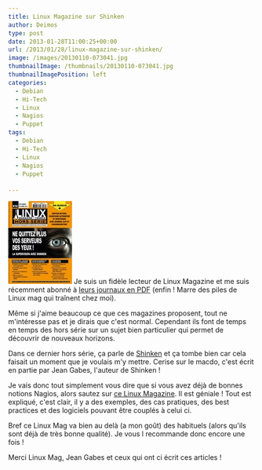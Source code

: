 ```yaml
---
title: Linux Magazine sur Shinken
author: Deimos
type: post
date: 2013-01-28T11:00:25+00:00
url: /2013/01/28/linux-magazine-sur-shinken/
image: /images/20130110-073041.jpg
thumbnailImage: /thumbnails/20130110-073041.jpg
thumbnailImagePosition: left
categories:
  - Debian
  - Hi-Tech
  - Linux
  - Nagios
  - Puppet
tags:
  - Debian
  - Hi-Tech
  - Linux
  - Nagios
  - Puppet

---
```

![20130110-073041](/images/20130110-073041.jpg)
Je suis un fidèle lecteur de Linux Magazine et me suis récemment abonné à [leurs journaux en PDF][1] (enfin ! Marre des piles de Linux mag qui traînent chez moi).

Même si j'aime beaucoup ce que ces magazines proposent, tout ne m'intéresse pas et je dirais que c'est normal. Cependant ils font de temps en temps des hors série sur un sujet bien particulier qui permet de découvrir de nouveaux horizons.

Dans ce dernier hors série, ça parle de [Shinken][2] et ça tombe bien car cela faisait un moment que je voulais m'y mettre. Cerise sur le macdo, c'est écrit en partie par Jean Gabes, l'auteur de Shinken !

Je vais donc tout simplement vous dire que si vous avez déjà de bonnes notions Nagios, alors sautez sur [ce Linux Magazine][3]. Il est géniale ! Tout est expliqué, c'est clair, il y a des exemples, des cas pratiques, des best practices et des logiciels pouvant être couplés à celui ci.

Bref ce Linux Mag va bien au delà (a mon goût) des habituels (alors qu'ils sont déjà de très bonne qualité). Je vous l recommande donc encore une fois !

Merci Linux Mag, Jean Gabes et ceux qui ont ci écrit ces articles !

 [1]: http://numerique.ed-diamond.com/theme/13/
 [2]: http://www.shinken-monitoring.org/
 [3]: http://numerique.ed-diamond.com/produit/174/9786000049737/GNULinux%20Magazine%20HS%20n62%20%20Ne%20quittez%20plus%20vos%20serveurs%20des%20yeux%20!